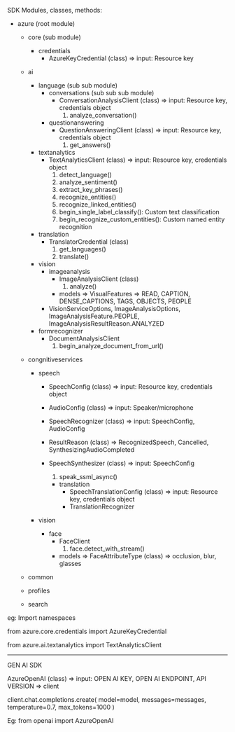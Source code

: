 SDK Modules, classes, methods:

- azure (root module)

  - core (sub module)

    - credentials
      - AzureKeyCredential (class) => input: Resource key

  - ai

    - language (sub sub module)
      - conversations (sub sub sub module)
        - ConversationAnalysisClient (class) => input: Resource key, credentials object
          1. analyze_conversation()
      - questionanswering
        - QuestionAnsweringClient (class) => input: Resource key, credentials object
          1. get_answers()
    - textanalytics
      - TextAnalyticsClient (class) => input: Resource key, credentials object
        1. detect_language()
        2. analyze_sentiment()
        3. extract_key_phrases()
        4. recognize_entities()
        5. recognize_linked_entities()
        6. begin_single_label_classify(): Custom text classification
        7. begin_recognize_custom_entities(): Custom named entity recognition
    - translation
      - TranslatorCredential (class)
        1. get_languages()
        2. translate()
    - vision
      - imageanalysis
        - ImageAnalysisClient (class)
          1. analyze()
        - models => VisualFeatures => READ, CAPTION, DENSE_CAPTIONS, TAGS, OBJECTS, PEOPLE
      - VisionServiceOptions, ImageAnalysisOptions, ImageAnalysisFeature.PEOPLE, ImageAnalysisResultReason.ANALYZED
    - formrecognizer
      - DocumentAnalysisClient
        1. begin_analyze_document_from_url()

  - congnitiveservices

    - speech

      - SpeechConfig (class) => input: Resource key, credentials object
      - AudioConfig (class) => input: Speaker/microphone
      - SpeechRecognizer (class) => input: SpeechConfig, AudioConfig
      - ResultReason (class) => RecognizedSpeech, Cancelled, SynthesizingAudioCompleted
      - SpeechSynthesizer (class) => input: SpeechConfig

        1. speak_ssml_async()

        - translation
          - SpeechTranslationConfig (class) => input: Resource key, credentials object
          - TranslationRecognizer

    - vision

      - face
        - FaceClient
          1. face.detect_with_stream()
        - models => FaceAttributeType (class) => occlusion, blur, glasses

  - common
  - profiles
  - search

eg: Import namespaces

from azure.core.credentials import AzureKeyCredential

from azure.ai.textanalytics import TextAnalyticsClient

---

GEN AI SDK

AzureOpenAI (class) => input: OPEN AI KEY, OPEN AI ENDPOINT, API VERSION => client

client.chat.completions.create( model=model, messages=messages, temperature=0.7, max_tokens=1000 )

Eg: from openai import AzureOpenAI
